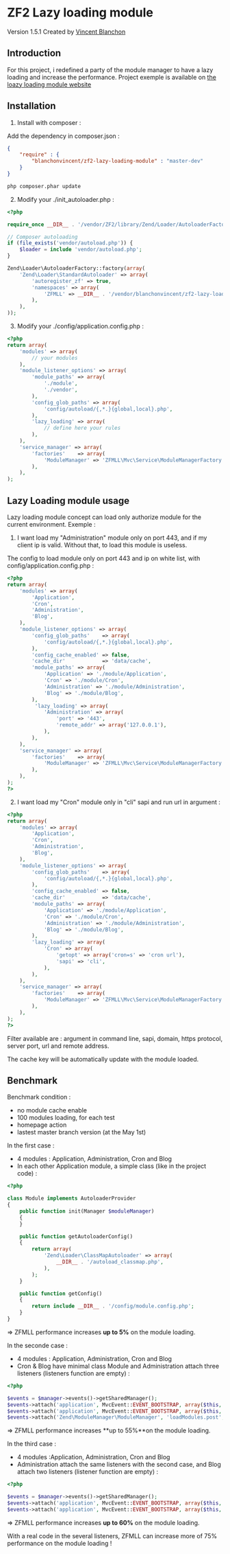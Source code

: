 ZF2 Lazy loading module
==============

Version 1.5.1 Created by [Vincent Blanchon](http://developpeur-zend-framework.fr/)

Introduction
------------

For this project, i redefined a party of the module manager to have a lazy loading and increase the performance.
Project exemple is available on [the loazy loading module website](http://lazy-loading.zend-framework-2.fr/)

Installation
------------

1) Install with composer :

Add the dependency in composer.json :

```json
{
    "require" : {
        "blanchonvincent/zf2-lazy-loading-module" : "master-dev"
    }
}
```

```bash
php composer.phar update
```

2) Modify your ./init_autoloader.php :
```php
<?php

require_once __DIR__ . '/vendor/ZF2/library/Zend/Loader/AutoloaderFactory.php';

// Composer autoloading
if (file_exists('vendor/autoload.php')) {
    $loader = include 'vendor/autoload.php';
}

Zend\Loader\AutoloaderFactory::factory(array(
    'Zend\Loader\StandardAutoloader' => array(
        'autoregister_zf' => true,
        'namespaces' => array(
            'ZFMLL' => __DIR__ . '/vendor/blanchonvincent/zf2-lazy-loading-module',
        ),
    ),
));
```

3) Modify your ./config/application.config.php :
```php
<?php
return array(
    'modules' => array(
        // your modules
    ),
    'module_listener_options' => array(
        'module_paths' => array(
            './module',
            './vendor',
        ),
        'config_glob_paths' => array(
            'config/autoload/{,*.}{global,local}.php',
        ),
        'lazy_loading' => array(
            // define here your rules
        ),
    ),
    'service_manager' => array(
        'factories'    => array(
            'ModuleManager' => 'ZFMLL\Mvc\Service\ModuleManagerFactory',
        ),
    ),
);
```

Lazy Loading module usage
------------

Lazy loading module concept can load only authorize module for the current environment.
Exemple :

1) I want load my "Administration" module only on port 443, and if my client ip is valid.
Without that, to load this module is useless.

The config to load module only on port 443 and ip on white list, with config/application.config.php :

```php
<?php
return array(
    'modules' => array(
        'Application',
        'Cron',
        'Administration',
        'Blog',
    ),
    'module_listener_options' => array(
        'config_glob_paths'    => array(
            'config/autoload/{,*.}{global,local}.php',
        ),
        'config_cache_enabled' => false,
        'cache_dir'            => 'data/cache',
        'module_paths' => array(
            'Application' => './module/Application',
            'Cron' => './module/Cron',
            'Administration' => './module/Administration',
            'Blog' => './module/Blog',
        ),
         'lazy_loading' => array(
            'Administration' => array(
                'port' => '443',
                'remote_addr' => array('127.0.0.1'),
            ),
        ),
    ),
    'service_manager' => array(
        'factories'    => array(
            'ModuleManager' => 'ZFMLL\Mvc\Service\ModuleManagerFactory',
        ),
    ),
);
?>
```

2) I want load my "Cron" module only in "cli" sapi and run url in argument :

```php
<?php
return array(
    'modules' => array(
        'Application',
        'Cron',
        'Administration',
        'Blog',
    ),
    'module_listener_options' => array(
        'config_glob_paths'    => array(
            'config/autoload/{,*.}{global,local}.php',
        ),
        'config_cache_enabled' => false,
        'cache_dir'            => 'data/cache',
        'module_paths' => array(
            'Application' => './module/Application',
            'Cron' => './module/Cron',
            'Administration' => './module/Administration',
            'Blog' => './module/Blog',
        ),
        'lazy_loading' => array(
            'Cron' => array(
                'getopt' => array('cron=s' => 'cron url'),
                'sapi' => 'cli',
            ),
        ),
    ),
    'service_manager' => array(
        'factories'    => array(
            'ModuleManager' => 'ZFMLL\Mvc\Service\ModuleManagerFactory',
        ),
    ),
);
?>
```

Filter available are : argument in command line, sapi, domain, https protocol, server port, url and remote address.

The cache key will be automatically update with the module loaded.

Benchmark
------------

Benchmark condition :
- no module cache enable
- 100 modules loading, for each test
- homepage action
- lastest master branch version (at the May 1st)

In the first case :

- 4 modules : Application, Administration, Cron and Blog
- In each other Application module, a simple class (like in the project code) :

```php
<?php

class Module implements AutoloaderProvider
{
    public function init(Manager $moduleManager)
    {
    }

    public function getAutoloaderConfig()
    {
        return array(
            'Zend\Loader\ClassMapAutoloader' => array(
                __DIR__ . '/autoload_classmap.php',
            ),
        );
    }

    public function getConfig()
    {
        return include __DIR__ . '/config/module.config.php';
    }
}
```

=> ZFMLL performance increases **up to 5%** on the module loading.

In the seconde case :

- 4 modules : Application, Administration, Cron and Blog
- Cron & Blog have minimal class Module and Administration attach three listeners (listeners function are empty) :

```php
<?php

$events = $manager->events()->getSharedManager();
$events->attach('application', MvcEvent::EVENT_BOOTSTRAP, array($this, 'firstListener'), 100);
$events->attach('application', MvcEvent::EVENT_BOOTSTRAP, array($this, 'secondListener'), 100);
$events->attach('Zend\ModuleManager\ModuleManager', 'loadModules.post', array($this, 'thirdListener'), -100);
```

=> ZFMLL performance increases **up to 55%**on the module loading.

In the third case :

- 4 modules :Application, Administration, Cron and Blog
- Administration attach the same listeners with the second case, and Blog attach two listeners (listener function are empty) :

```php
<?php

$events = $manager->events()->getSharedManager();
$events->attach('application', MvcEvent::EVENT_BOOTSTRAP, array($this, 'firstListener'), 100);
$events->attach('application', MvcEvent::EVENT_BOOTSTRAP, array($this, 'secondListener'), 100);
```

=> ZFMLL performance increases **up to 60%** on the module loading.

With a real code in the several listeners, ZFMLL can increase more of 75% performance on the module loading !
